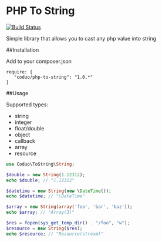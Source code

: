 # PHP To String

[![Build Status](https://travis-ci.org/coduo/php-to-string.svg?branch=master)](https://travis-ci.org/coduo/php-to-string)

Simple library that allows you to cast any php value into string

##Installation

Add to your composer.json

```
require: {
   "coduo/php-to-string": "1.0.*"
}
```

##Usage

Supported types:

* string
* integer
* float/double
* object
* callback
* array
* resource

```php
use Coduo\ToString\String;

$double = new String(1.12312);
echo $double; // "1.12312"

$datetime = new String(new \DateTime());
echo $datetime; // "\DateTime"

$array = new String(array('foo', 'bar', 'baz'));
echo $array; // "Array(3)"

$res = fopen(sys_get_temp_dir() . "/foo", "w");
$resource = new String($res);
echo $resource; // "Resource(stream)"

```
